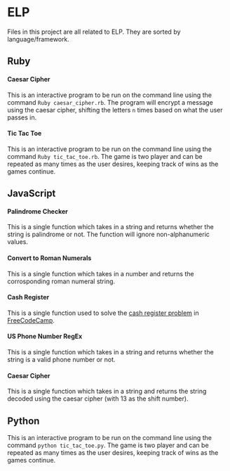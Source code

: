 # ELP
Files in this project are all related to ELP. They are sorted by language/framework.

## Ruby
#### Caesar Cipher
This is an interactive program to be run on the command line using the command `Ruby caesar_cipher.rb`. 
The program will encrypt a message using the caesar cipher, shifting the letters `n` times based on what the user passes in.
#### Tic Tac Toe
This is an interactive program to be run on the command line using the command `Ruby tic_tac_toe.rb`. 
The game is two player and can be repeated as many times as the user desires, keeping track of wins as the games continue.

## JavaScript
#### Palindrome Checker
This is a single function which takes in a string and returns whether the string is palindrome or not. The function will ignore non-alphanumeric values.
#### Convert to Roman Numerals
This is a single function which takes in a number and returns the corrosponding roman numeral string.
#### Cash Register
This is a single function used to solve the [cash register problem](https://www.freecodecamp.org/learn/javascript-algorithms-and-data-structures/javascript-algorithms-and-data-structures-projects/cash-register)
in [FreeCodeCamp](https://www.freecodecamp.org/).
#### US Phone Number RegEx
This is a single function which takes in a string and returns whether the string is a valid phone number or not.
#### Caesar Cipher
This is a single function which takes in a string and returns the string decoded using the caesar cipher (with 13 as the shift number).

## Python
This is an interactive program to be run on the command line using the command `python tic_tac_toe.py`. 
The game is two player and can be repeated as many times as the user desires, keeping track of wins as the games continue.
